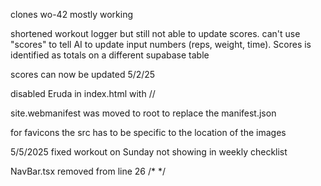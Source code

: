 clones wo-42 mostly working

shortened workout logger but still not able to update scores.  can't use "scores" to tell AI to update input numbers (reps, weight, time).  Scores is identified as totals on a different supabase table

scores can now be updated 5/2/25

disabled Eruda in index.html with //

site.webmanifest was moved to root to replace the manifest.json

for favicons the src has to be specific to the location of the images

5/5/2025 fixed workout on Sunday not showing in weekly checklist

NavBar.tsx removed from line 26
            /*
            <Dumbbell className="h-8 w-8 text-indigo-600" />
            */
